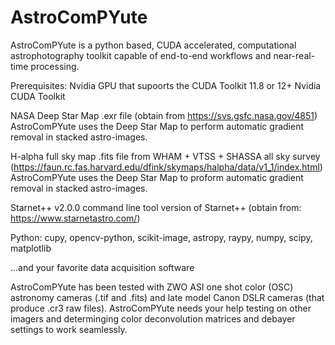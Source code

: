 # AstroComPYute
AstroComPYute is a python based, CUDA accelerated, computational astrophotography toolkit capable of end-to-end workflows and near-real-time processing.

Prerequisites:
  Nvidia GPU that supoorts the CUDA Toolkit 11.8 or 12+
  Nvidia CUDA Toolkit
  
  NASA Deep Star Map .exr file 
      (obtain from https://svs.gsfc.nasa.gov/4851)
      AstroComPYute uses the Deep Star Map to perform 
      automatic gradient removal in stacked astro-images.
  
  H-alpha full sky map .fits file from WHAM + VTSS + SHASSA all sky survey
      (https://faun.rc.fas.harvard.edu/dfink/skymaps/halpha/data/v1_1/index.html)
      AstroComPYute uses the Deep Star Map to proform automatic gradient removal 
      in stacked astro-images.
  
  Starnet++ v2.0.0 command line tool version of Starnet++
      (obtain from: https://www.starnetastro.com/)
  
  Python: cupy, opencv-python, scikit-image, astropy, raypy, numpy, scipy, matplotlib
  
  ...and your favorite data acquisition software

AstroComPYute has been tested with ZWO ASI one shot color (OSC) astronomy cameras (.tif and .fits) and late model Canon DSLR cameras (that produce .cr3 raw files).  AstroComPYute needs your help testing on other imagers and determinging color deconvolution matrices and debayer settings to work seamlessly.  


